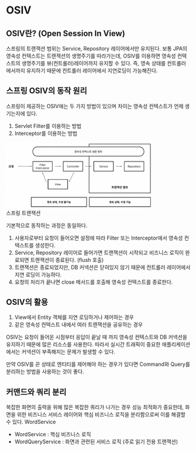 # OSIV
## OSIV란? (Open Session In View)
   스프링의 트랜잭션 범위는 Service, Repository 레이어에서만 유지된다. 보통 JPA의 영속성 컨텍스트는 트랜잭션의 생명주기를 따라가는데, OSIV를 이용하면 
   영속성 컨텍스트의 생명주기를 뷰(컨트롤러)레이어까지 유지할 수 있다. 즉, 영속 상태를 컨트롤러에서까지 유지하기 때문에 컨트롤러 레이어에서 지연로딩이 가능해진다.<br>

## 스프링 OSIV의 동작 원리
스프링이 제공하는 OSIV에는 두 가지 방법이 있으며 차이는 영속성 컨텍스트가 언제 생기는지에 있다. <br>
1. Servlet Filter를 이용하는 방법
2. Interceptor를 이용하는 방법

<p>
<img src="../images/osiv/스프링_트랜잭션.png" width="400"> <br>
스프링 트랜잭션
</p>   

기본적으로 동작하는 과정은 동일하다.
1. 사용자로부터 요청이 들어오면 설정에 따라 Filter 또는 Interceptor에서 영속성 컨텍스트를 생성한다.
2. Service, Repository 레이어로 들어가면 트랜잭션이 시작되고 비즈니스 로직이 완료되면 트랜잭션이 종료된다. (flush 호출)
3. 트랜잭션은 종료되었지만, DB 커넥션은 닫혀있지 않기 때문에 컨트롤러 레이어에서 지연 로딩이 가능하다.
4. 요청의 처리가 끝나면 close 메서드를 호출해 영속성 컨텍스트를 종료한다.

## OSIV의 활용
1. View에서 Entity 객체를 지연 로딩하거나 제어하는 경우
2. 같은 영속성 컨텍스트 내에서 여러 트랜잭션을 공유하는 경우

OSIV는 요청이 들어온 시점부터 응답이 끝날 때 까지 영속성 컨텍스트와 DB 커넥션을 유지하기 때문에 많은 리소스를 사용한다.
따라서 실시간 트래픽이 중요한 애플리케이션에서는 커넥션이 부족해지는 문제가 발생할 수 있다. 

만약 OSIV를 끈 상태로 엔티티를 제어해야 하는 경우가 있다면 Command와 Query를 분리하는 방법을 사용하는 것이 좋다.

## 커맨드와 쿼리 분리 
복잡한 화면의 출력을 위해 많은 복잡한 쿼리가 나가는 경우 성능 최적화가 중요한데, 화면을 위한 비즈니스 서비스 레이어와 핵심 비즈니스 로직을 분리함으로써 이를 해결할 수 있다.
WordService
 - WordService : 핵심 비즈니스 로직
 - WordQueryService : 화면과 관련된 서비스 로직 (주로 읽기 전용 트랜잭션)

